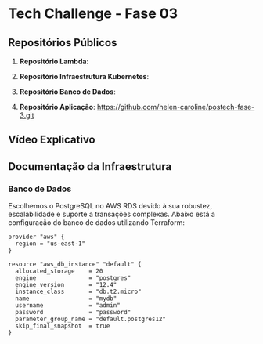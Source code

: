 # Tech Challenge - Fase 03

## Repositórios Públicos

1. **Repositório Lambda**:

2. **Repositório Infraestrutura Kubernetes**:

3. **Repositório Banco de Dados**:

4. **Repositório Aplicação**:
https://github.com/helen-caroline/postech-fase-3.git

## Vídeo Explicativo

## Documentação da Infraestrutura

### Banco de Dados

Escolhemos o PostgreSQL no AWS RDS devido à sua robustez, escalabilidade e suporte a transações complexas. Abaixo está a configuração do banco de dados utilizando Terraform:

```hcl
provider "aws" {
  region = "us-east-1"
}

resource "aws_db_instance" "default" {
  allocated_storage    = 20
  engine               = "postgres"
  engine_version       = "12.4"
  instance_class       = "db.t2.micro"
  name                 = "mydb"
  username             = "admin"
  password             = "password"
  parameter_group_name = "default.postgres12"
  skip_final_snapshot  = true
}
